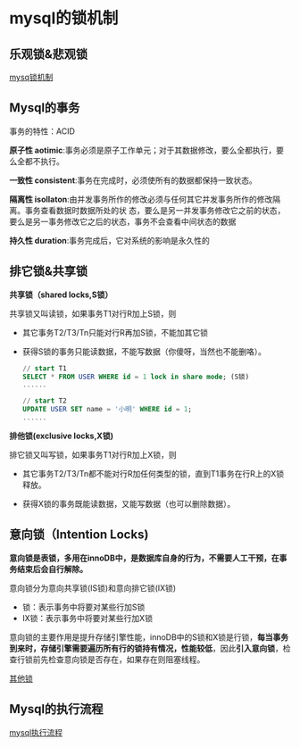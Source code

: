 # mysql的锁机制

## **乐观锁&悲观锁**

[mysq锁机制](https://www.jianshu.com/p/ed896335b3b4)

## Mysql的事务

事务的特性：ACID

**原子性 aotimic**:事务必须是原子工作单元；对于其数据修改，要么全都执行，要么全都不执行。

**一致性 consistent**:事务在完成时，必须使所有的数据都保持一致状态。

**隔离性 isollaton**:由并发事务所作的修改必须与任何其它并发事务所作的修改隔离。事务查看数据时数据所处的状 态，要么是另一并发事务修改它之前的状态，要么是另一事务修改它之后的状态，事务不会查看中间状态的数据

**持久性 duration**:事务完成后，它对系统的影响是永久性的

## 排它锁&共享锁

**共享锁（shared locks,S锁）**

共享锁又叫读锁，如果事务T1对行R加上S锁，则

- 其它事务T2/T3/Tn只能对行R再加S锁，不能加其它锁

- 获得S锁的事务只能读数据，不能写数据（你傻呀，当然也不能删咯）。

  ```sql
  // start T1
  SELECT * FROM USER WHERE id = 1 lock in share mode; (S锁)
  ......
  
  // start T2
  UPDATE USER SET name = '小明' WHERE id = 1;
  ......
  ```

**排他锁(exclusive locks,X锁)**

排它锁又叫写锁，如果事务T1对行R加上X锁，则

- 其它事务T2/T3/Tn都不能对行R加任何类型的锁，直到T1事务在行R上的X锁释放。

- 获得X锁的事务既能读数据，又能写数据（也可以删除数据）。

## 意向锁（Intention Locks)

**意向锁是表锁，多用在innoDB中，是数据库自身的行为，不需要人工干预，在事务结束后会自行解除。**

意向锁分为意向共享锁(IS锁)和意向排它锁(IX锁)

- 锁：表示事务中将要对某些行加S锁
- IX锁：表示事务中将要对某些行加X锁

意向锁的主要作用是提升存储引擎性能，innoDB中的S锁和X锁是行锁，**每当事务到来时，存储引擎需要遍历所有行的锁持有情况，性能较低**，因此**引入意向锁**，检查行锁前先检查意向锁是否存在，如果存在则阻塞线程。

[其他锁](https://www.jianshu.com/p/904f52bde904)

## Mysql的执行流程

[mysql执行流程](https://www.jianshu.com/p/c5d9ccdb64a0)

  

  

